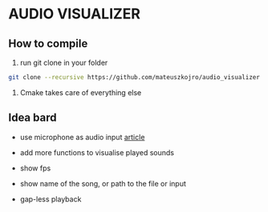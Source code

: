 # AUDIO VISUALIZER

## How to compile 

1. run git clone in your folder

```bash 
git clone --recursive https://github.com/mateuszkojro/audio_visualizer
```

1. Cmake takes care of everything  else

## Idea bard 

- use microphone as audio input 
[article](https://lazyfoo.net/tutorials/SDL/34_audio_recording/index.php)
  
- add more functions to visualise played sounds
- show fps
- show name of the song, or path to the file 
or input
- gap-less playback   
  